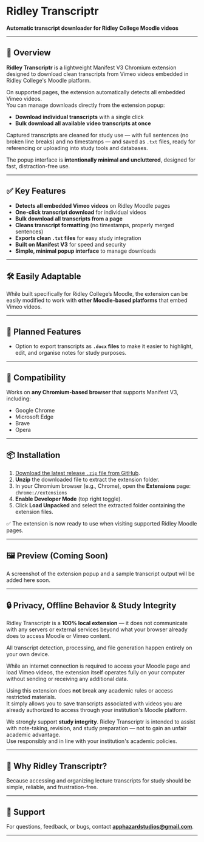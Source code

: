 # Ridley Transcriptr

**Automatic transcript downloader for Ridley College Moodle videos**

---

## 🎯 Overview

**Ridley Transcriptr** is a lightweight Manifest V3 Chromium extension designed to download clean transcripts
from Vimeo videos embedded in Ridley College's Moodle platform.

On supported pages, the extension automatically detects all embedded Vimeo videos.  
You can manage downloads directly from the extension popup:

- **Download individual transcripts** with a single click
- **Bulk download all available video transcripts at once**

Captured transcripts are cleaned for study use — with full sentences (no broken line breaks) and no timestamps — and
saved as `.txt` files, ready for referencing or uploading into study tools and databases.

The popup interface is **intentionally minimal and uncluttered**, designed for fast, distraction-free use.

---

## ✅ Key Features

- **Detects all embedded Vimeo videos** on Ridley Moodle pages
- **One-click transcript download** for individual videos
- **Bulk download all transcripts from a page**
- **Cleans transcript formatting** (no timestamps, properly merged sentences)
- **Exports clean `.txt` files** for easy study integration
- **Built on Manifest V3** for speed and security
- **Simple, minimal popup interface** to manage downloads

---

## 🛠️ Easily Adaptable

While built specifically for Ridley College’s Moodle, the extension can be easily modified to work with **other
Moodle-based platforms** that embed Vimeo videos.

---

## 🧪 Planned Features

- Option to export transcripts as **`.docx` files** to make it easier to highlight, edit, and organise notes for study
  purposes.

---

## 🔧 Compatibility

Works on **any Chromium-based browser** that supports Manifest V3, including:

- Google Chrome
- Microsoft Edge
- Brave
- Opera

---

## 📦 Installation

1. [Download the latest release
   `.zip` file from GitHub](https://github.com/AppHazard-Studios/Ridley-Transcriptr/releases).
2. **Unzip** the downloaded file to extract the extension folder.
3. In your Chromium browser (e.g., Chrome), open the **Extensions** page:  
   `chrome://extensions`
4. **Enable Developer Mode** (top right toggle).
5. Click **Load Unpacked** and select the extracted folder containing the extension files.

✅ The extension is now ready to use when visiting supported Ridley Moodle pages.

---

## 🖼️ Preview (Coming Soon)

A screenshot of the extension popup and a sample transcript output will be added here soon.

---

## 🔒 Privacy, Offline Behavior & Study Integrity

Ridley Transcriptr is a **100% local extension** — it does not communicate with any servers or external services beyond
what your browser already does to access Moodle or Vimeo content.

All transcript detection, processing, and file generation happen entirely on your own device.

While an internet connection is required to access your Moodle page and load Vimeo videos, the extension itself operates
fully on your computer without sending or receiving any additional data.

Using this extension does **not** break any academic rules or access restricted materials.  
It simply allows you to save transcripts associated with videos you are already authorized to access through your
institution's Moodle platform.

We strongly support **study integrity**. Ridley Transcriptr is intended to assist with note-taking, revision, and study
preparation — not to gain an unfair academic advantage.  
Use responsibly and in line with your institution's academic policies.

---

## 💬 Why Ridley Transcriptr?

Because accessing and organizing lecture transcripts for study should be simple, reliable, and frustration-free.

---

## 📩 Support

For questions, feedback, or bugs, contact **apphazardstudios@gmail.com**.

---

<!--  
Tags: Ridley College, Moodle, Vimeo downloader, transcript downloader, study tool, Manifest V3 extension, Chromium extension, education tools
-->